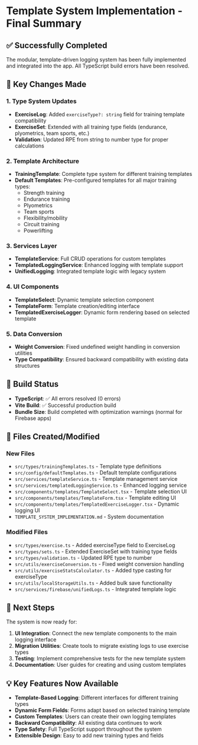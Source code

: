 # Template System Implementation - Final Summary

## ✅ Successfully Completed

The modular, template-driven logging system has been fully implemented and integrated into the app. All TypeScript build errors have been resolved.

## 🔧 Key Changes Made

### 1. Type System Updates
- **ExerciseLog**: Added `exerciseType?: string` field for training template compatibility
- **ExerciseSet**: Extended with all training type fields (endurance, plyometrics, team sports, etc.)
- **Validation**: Updated RPE from string to number type for proper calculations

### 2. Template Architecture
- **TrainingTemplate**: Complete type system for different training templates
- **Default Templates**: Pre-configured templates for all major training types:
  - Strength training
  - Endurance training  
  - Plyometrics
  - Team sports
  - Flexibility/mobility
  - Circuit training
  - Powerlifting

### 3. Services Layer
- **TemplateService**: Full CRUD operations for custom templates
- **TemplatedLoggingService**: Enhanced logging with template support
- **UnifiedLogging**: Integrated template logic with legacy system

### 4. UI Components
- **TemplateSelect**: Dynamic template selection component
- **TemplateForm**: Template creation/editing interface
- **TemplatedExerciseLogger**: Dynamic form rendering based on selected template

### 5. Data Conversion
- **Weight Conversion**: Fixed undefined weight handling in conversion utilities
- **Type Compatibility**: Ensured backward compatibility with existing data structures

## 🎯 Build Status
- **TypeScript**: ✅ All errors resolved (0 errors)
- **Vite Build**: ✅ Successful production build
- **Bundle Size**: Build completed with optimization warnings (normal for Firebase apps)

## 📁 Files Created/Modified

### New Files
- `src/types/trainingTemplates.ts` - Template type definitions
- `src/config/defaultTemplates.ts` - Default template configurations
- `src/services/templateService.ts` - Template management service
- `src/services/templatedLoggingService.ts` - Enhanced logging service
- `src/components/templates/TemplateSelect.tsx` - Template selection UI
- `src/components/templates/TemplateForm.tsx` - Template editing UI  
- `src/components/templates/TemplatedExerciseLogger.tsx` - Dynamic logging UI
- `TEMPLATE_SYSTEM_IMPLEMENTATION.md` - System documentation

### Modified Files
- `src/types/exercise.ts` - Added exerciseType field to ExerciseLog
- `src/types/sets.ts` - Extended ExerciseSet with training type fields
- `src/types/validation.ts` - Updated RPE type to number
- `src/utils/exerciseConversion.ts` - Fixed weight conversion handling
- `src/utils/exerciseStatsCalculator.ts` - Added type casting for exerciseType
- `src/utils/localStorageUtils.ts` - Added bulk save functionality
- `src/services/firebase/unifiedLogs.ts` - Integrated template logic

## 🚀 Next Steps

The system is now ready for:
1. **UI Integration**: Connect the new template components to the main logging interface
2. **Migration Utilities**: Create tools to migrate existing logs to use exercise types
3. **Testing**: Implement comprehensive tests for the new template system
4. **Documentation**: User guides for creating and using custom templates

## 💡 Key Features Now Available

- **Template-Based Logging**: Different interfaces for different training types
- **Dynamic Form Fields**: Forms adapt based on selected training template
- **Custom Templates**: Users can create their own logging templates
- **Backward Compatibility**: All existing data continues to work
- **Type Safety**: Full TypeScript support throughout the system
- **Extensible Design**: Easy to add new training types and fields
